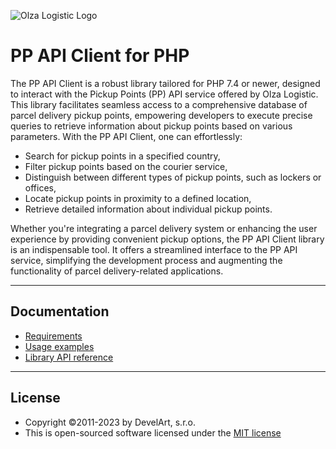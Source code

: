 ![Olza Logistic Logo](docs/olza-logo.png)

# PP API Client for PHP

The PP API Client is a robust library tailored for PHP 7.4 or newer, designed to interact with the
Pickup Points (PP) API service offered by Olza Logistic. This library facilitates seamless access to
a comprehensive database of parcel delivery pickup points, empowering developers to execute precise
queries to retrieve information about pickup points based on various parameters. With the PP API
Client, one can effortlessly:

* Search for pickup points in a specified country,
* Filter pickup points based on the courier service,
* Distinguish between different types of pickup points, such as lockers or offices,
* Locate pickup points in proximity to a defined location,
* Retrieve detailed information about individual pickup points.

Whether you're integrating a parcel delivery system or enhancing the user experience by providing
convenient pickup options, the PP API Client library is an indispensable tool. It offers
a streamlined interface to the PP API service, simplifying the development process and augmenting
the functionality of parcel delivery-related applications.

---

## Documentation

* [Requirements](docs/installation.md)
* [Usage examples](docs/examples/README.md)
* [Library API reference](docs/README.md)

---

## License

* Copyright &copy;2011-2023 by DevelArt, s.r.o.
* This is open-sourced software licensed under the [MIT license](http://opensource.org/licenses/MIT)
